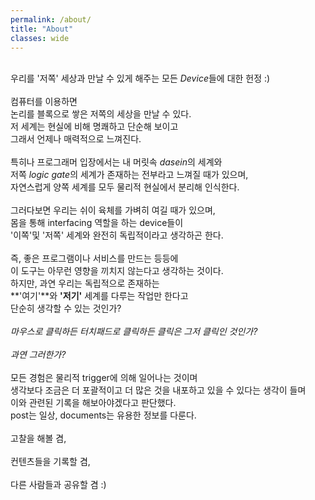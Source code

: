 ```yaml
---
permalink: /about/
title: "About"
classes: wide
---
```


<br>우리를 '저쪽' 세상과 만날 수 있게 해주는 모든 *Device*들에 대한 헌정 :)
<br><br>컴퓨터를 이용하면
<br>논리를 블록으로 쌓은 저쪽의 세상을 만날 수 있다.
<br>저 세계는 현실에 비해 명쾌하고 단순해 보이고
<br>그래서 언제나 매력적으로 느껴진다. 
<br><br>특히나 프로그래머 입장에서는 내 머릿속 *dasein*의 세계와
<br>저쪽 *logic gate*의 세계가 존재하는 전부라고 느껴질 때가 있으며,
<br>자연스럽게 양쪽 세계를 모두 물리적 현실에서 분리해 인식한다.
<br><br>그러다보면 우리는 쉬이 육체를 가벼히 여길 때가 있으며,
<br>몸을 통해 interfacing 역할을 하는 device들이 
<br>'이쪽'및 '저쪽' 세계와 완전히 독립적이라고 생각하곤 한다. 
<br><br>즉, 좋은 프로그램이나 서비스를 만드는 등등에 
<br>이 도구는 아무런 영향을 끼치지 않는다고 생각하는 것이다.
<br>하지만, 과연 우리는 독립적으로 존재하는 
<br>**'여기'**와 **'저기'** 세계를 다루는 작업만 한다고
<br>단순히 생각할 수 있는 것인가?
<br><br>_마우스로 클릭하든 터치패드로 클릭하든 클릭은 그저 클릭인 것인가?_
<br><br>_과연 그러한가?_
<br><br>모든 경험은 물리적 trigger에 의해 일어나는 것이며 
<br>생각보다 조금은 더 포괄적이고 더 많은 것을 내포하고 있을 수 있다는 생각이 들며
<br>이와 관련된 기록을 해보아야겠다고 판단했다. 
<br>post는 일상, documents는 유용한 정보를 다룬다.
<br><br>고찰을 해볼 겸,
<br><br>컨텐츠들을 기록할 겸,
<br><br>다른 사람들과 공유할 겸 :)



